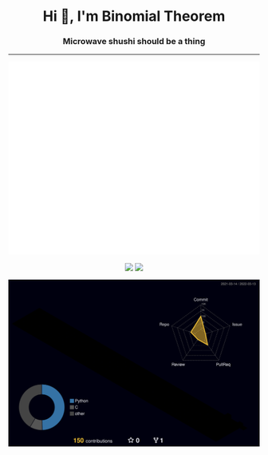 <h1 align="center">Hi 👋, I'm Binomial Theorem</h1>
<h3 align="center">Microwave shushi should be a thing</h3>

****************************** 




<div align="center">
    <p><img src="./github-metrics.svg" alt="work"></p>
  <img height="160px" src="https://github-readme-stats.vercel.app/api?username=binomial-theorem&&hide_border=true&show_icons=trueline_height=21&text_color=000&icon_color=000&bg_color=0,ea6161,ffc64d,fffc4d,52fa5a&theme=graywhite" />
  <img height="160px" src="https://github-readme-stats.vercel.app/api/top-langs/?username=binomial-theorem&&hide_border=true&layout=compact&langs_count=6&text_color=000&icon_color=fff&bg_color=0,52fa5a,4dfcff,c64dff&theme=graywhite" />
</div>

<div align="center">
<p><img src="./profile-3d-contrib/profile-night-rainbow.svg" alt="work"></p>
</div>

